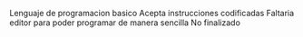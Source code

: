 Lenguaje de programacion basico
Acepta instrucciones codificadas
Faltaria editor para poder programar de manera sencilla
No finalizado
